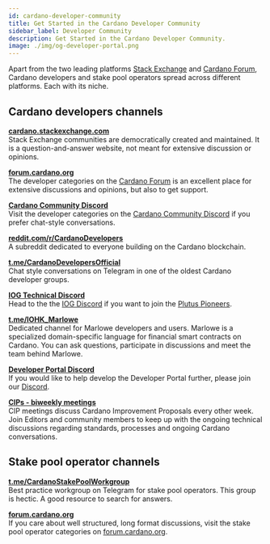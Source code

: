 ```yaml
---
id: cardano-developer-community
title: Get Started in the Cardano Developer Community
sidebar_label: Developer Community
description: Get Started in the Cardano Developer Community.
image: ./img/og-developer-portal.png
--- 
```


Apart from the two leading platforms [Stack Exchange](https://cardano.stackexchange.com) and [Cardano Forum](https://forum.cardano.org/c/developers/29), Cardano developers and stake pool operators spread across different platforms. Each with its niche.

## Cardano developers channels

[**cardano.stackexchange.com**](https://cardano.stackexchange.com)  
Stack Exchange communities are democratically created and maintained. It is a question-and-answer website, not meant for extensive discussion or opinions.

[**forum.cardano.org**](https://forum.cardano.org/c/developers/29)  
The developer categories on the [Cardano Forum](https://forum.cardano.org/c/developers/29) is an excellent place for extensive discussions and opinions, but also to get support. 

[**Cardano Community Discord**](https://discord.gg/kfATXEENPD)  
Visit the developer categories on the [Cardano Community Discord](https://discord.gg/kfATXEENPD) if you prefer chat-style conversations.

[**reddit.com/r/CardanoDevelopers**](https://www.reddit.com/r/CardanoDevelopers/)  
A subreddit dedicated to everyone building on the Cardano blockchain.        

[**t.me/CardanoDevelopersOfficial**](https://t.me/CardanoDevelopersOfficial)    
Chat style conversations on Telegram in one of the oldest Cardano developer groups.

[**IOG Technical Discord**](https://discord.com/invite/w6TwW9bGA6)  
Head to the the [IOG Discord](https://discord.com/invite/w6TwW9bGA6) if you want to join the [Plutus Pioneers](../smart-contracts/plutus#get-started-with-the-plutus-pioneer-program).

[**t.me/IOHK_Marlowe**](https://t.me/IOHK_Marlowe)  
Dedicated channel for Marlowe developers and users. Marlowe is a specialized domain-specific language for financial smart contracts on Cardano. You can ask questions, participate in discussions and meet the team behind Marlowe.

[**Developer Portal Discord**](https://discord.gg/xKBd2tv5qg)  
If you would like to help develop the Developer Portal further, please join our [Discord](https://discord.gg/xKBd2tv5qg). 

[**CIPs - biweekly meetings**](https://www.crowdcast.io/cips-biweekly)  
CIP meetings discuss Cardano Improvement Proposals every other week. Join Editors and community members to keep up with the ongoing technical discussions regarding standards, processes and ongoing Cardano conversations.

## Stake pool operator channels

[**t.me/CardanoStakePoolWorkgroup**](https://t.me/CardanoStakePoolWorkgroup)  
Best practice workgroup on Telegram for stake pool operators. This group is hectic. A good resource to search for answers.

[**forum.cardano.org**](https://forum.cardano.org/c/staking-delegation/156)  
If you care about well structured, long format discussions, visit the stake pool operator categories on [forum.cardano.org](https://forum.cardano.org/c/staking-delegation/156).